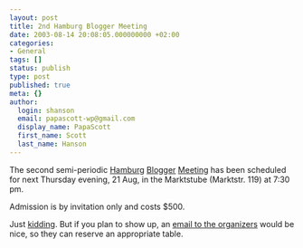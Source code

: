 ```yaml
---
layout: post
title: 2nd Hamburg Blogger Meeting
date: 2003-08-14 20:08:05.000000000 +02:00
categories:
- General
tags: []
status: publish
type: post
published: true
meta: {}
author:
  login: shanson
  email: papascott-wp@gmail.com
  display_name: PapaScott
  first_name: Scott
  last_name: Hanson
---
```

<p>The second semi-periodic <a title="Hamburg Blog Meet, part 2 by Heiko Hebig | hebig.com" href="http://www.hebig.com/archives/001382.html">Hamburg</a>  <a title="Lyssas Lounge - taking confusion to a higher level" href="http://lyssaslounge.diaryland.com/030814_31.html">Blogger</a> <a title="Noch'n Blogg.: 2. Hamburger Blogger-Treffen" href="http://lumma.de/mt/archives/000482.html#000482">Meeting</a> has been scheduled for next Thursday evening, 21 Aug, in the Marktstube (Marktstr. 119) at 7:30 pm.</p>
<p>Admission is by invitation only and costs $500.</p>
<p>Just <a href="http://blogs.law.harvard.edu/bloggerCon/discuss/msgReader$82?mode=topic">kidding</a>. But if you plan to show up, an <a href="mailto:bloggtreffen@orangemedia.de">email to the organizers</a> would be nice, so they can reserve an appropriate table.</p>
